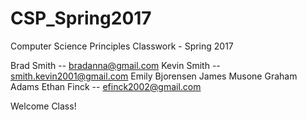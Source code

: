 # CSP_Spring2017
Computer Science Principles Classwork - Spring 2017

Brad Smith -- bradanna@gmail.com
Kevin Smith -- smith.kevin2001@gmail.com
Emily Bjorensen 
James Musone
Graham Adams
Ethan Finck -- efinck2002@gmail.com

Welcome Class!

